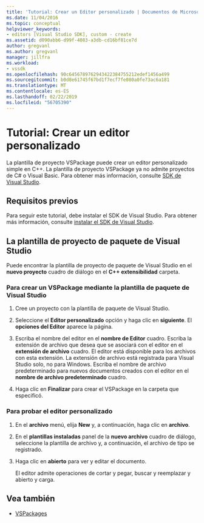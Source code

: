 ```yaml
---
title: 'Tutorial: Crear un Editor personalizado | Documentos de Microsoft'
ms.date: 11/04/2016
ms.topic: conceptual
helpviewer_keywords:
- editors [Visual Studio SDK], custom - create
ms.assetid: d090abb6-d99f-4083-a3db-cd16bf81ce7d
author: gregvanl
ms.author: gregvanl
manager: jillfra
ms.workload:
- vssdk
ms.openlocfilehash: 90c6456789762943422384755212edef1456a499
ms.sourcegitcommit: b0d8e61745f67bd1f7ecf7fe080a0fe73ac6a181
ms.translationtype: MT
ms.contentlocale: es-ES
ms.lasthandoff: 02/22/2019
ms.locfileid: "56705390"
---
```

# <a name="walkthrough-create-a-custom-editor"></a>Tutorial: Crear un editor personalizado
La plantilla de proyecto VSPackage puede crear un editor personalizado simple en C++. La plantilla de proyecto VSPackage ya no admite proyectos de C# o Visual Basic. Para obtener más información, consulte [SDK de Visual Studio](../extensibility/visual-studio-sdk.md).

## <a name="prerequisites"></a>Requisitos previos
 Para seguir este tutorial, debe instalar el SDK de Visual Studio. Para obtener más información, consulte [instalar el SDK de Visual Studio](../extensibility/installing-the-visual-studio-sdk.md).

## <a name="the-visual-studio-package-project-template"></a>La plantilla de proyecto de paquete de Visual Studio
 Puede encontrar la plantilla de proyecto de paquete de Visual Studio en el **nuevo proyecto** cuadro de diálogo en el **C++ extensibilidad** carpeta.

### <a name="to-create-a-vspackage-using-the-visual-studio-package-template"></a>Para crear un VSPackage mediante la plantilla de paquete de Visual Studio

1.  Cree un proyecto con la plantilla de paquete de Visual Studio.

2.  Seleccione el **Editor personalizado** opción y haga clic en **siguiente**. El **opciones del Editor** aparece la página.

3.  Escriba el nombre del editor en el **nombre de Editor** cuadro. Escriba la extensión de archivo que desea que se asociará con el editor en el **extensión de archivo** cuadro. El editor está disponible para los archivos con esta extensión. La extensión de archivo está registrada para Visual Studio solo, no para Windows. Escriba el nombre de archivo predeterminado para nuevos documentos creados con el editor en el **nombre de archivo predeterminado** cuadro.

4.  Haga clic en **Finalizar** para crear el VSPackage en la carpeta que especificó.

### <a name="to-test-your-custom-editor"></a>Para probar el editor personalizado

1.  En el **archivo** menú, elija **New** y, a continuación, haga clic en **archivo**.

2.  En el **plantillas instaladas** panel de la **nuevo archivo** cuadro de diálogo, seleccione la plantilla de archivo y, a continuación, el archivo de tipo se registrado.

3.  Haga clic en **abierto** para ver y editar el documento.

     El editor admite operaciones de cortar y pegar, buscar y reemplazar y abierto y carga.

## <a name="see-also"></a>Vea también
- [VSPackages](../extensibility/internals/vspackages.md)